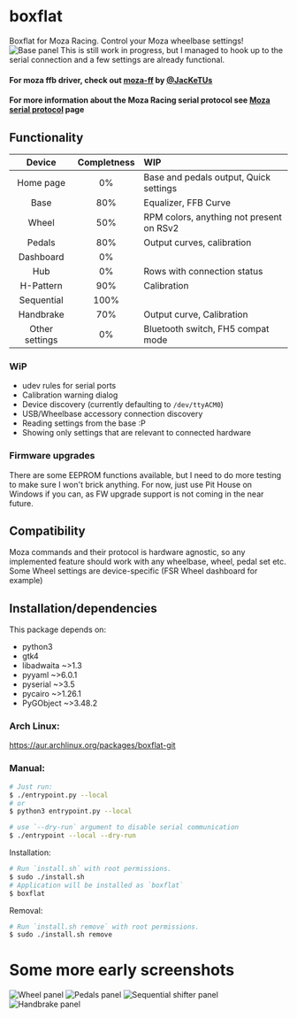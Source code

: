 # boxflat
Boxflat for Moza Racing. Control your Moza wheelbase settings!
![Base panel](./screens/base.png)
This is still work in progress, but I managed to hook up to the serial connection and a few settings are already functional.

#### For moza ffb driver, check out [moza-ff](https://github.com/JacKeTUs/moza-ff) by [@JacKeTUs](https://github.com/JacKeTUs)
#### For more information about the Moza Racing serial protocol see [Moza serial protocol](./moza-protocol.md) page

## Functionality

| Device | Completness | WIP |
| :-: | :-: | :- |
| Home page | 0% | Base and pedals output, Quick settings |
| Base | 80% | Equalizer, FFB Curve |
| Wheel | 50% | RPM colors, anything not present on RSv2 |
| Pedals | 80% | Output curves, calibration |
| Dashboard | 0% | |
| Hub | 0% | Rows with connection status |
| H-Pattern | 90% | Calibration |
| Sequential | 100% | |
| Handbrake | 70% | Output curve, Calibration |
| Other settings | 0% | Bluetooth switch, FH5 compat mode |

### WiP
- udev rules for serial ports
- Calibration warning dialog
- Device discovery (currently defaulting to `/dev/ttyACM0`)
- USB/Wheelbase accessory connection discovery
- Reading settings from the base :P
- Showing only settings that are relevant to connected hardware

### Firmware upgrades
There are some EEPROM functions available, but I need to do more testing to make sure I won't brick anything. For now, just use Pit House on Windows if you can, as FW upgrade support is not coming in the near future.

## Compatibility
Moza commands and their protocol is hardware agnostic, so any implemented feature should work with any wheelbase, wheel, pedal set etc. Some Wheel settings are device-specific (FSR Wheel dashboard for example)

## Installation/dependencies
This package depends on:
- python3
- gtk4
- libadwaita ~>1.3
- pyyaml ~>6.0.1
- pyserial ~>3.5
- pycairo ~>1.26.1
- PyGObject ~>3.48.2

### Arch Linux:
https://aur.archlinux.org/packages/boxflat-git

### Manual:
```bash
# Just run:
$ ./entrypoint.py --local
# or
$ python3 entrypoint.py --local

# use `--dry-run` argument to disable serial communication
$ ./entrypoint --local --dry-run
```
Installation:
```bash
# Run `install.sh` with root permissions.
$ sudo ./install.sh
# Application will be installed as `boxflat`
$ boxflat
```
Removal:
```bash
# Run `install.sh remove` with root permissions.
$ sudo ./install.sh remove
```

# Some more early screenshots
![Wheel panel](./screens/wheel.png)
![Pedals panel](./screens/pedals.png)
![Sequential shifter panel](./screens/sequential.png)
![Handbrake panel](./screens/handbrake.png)
